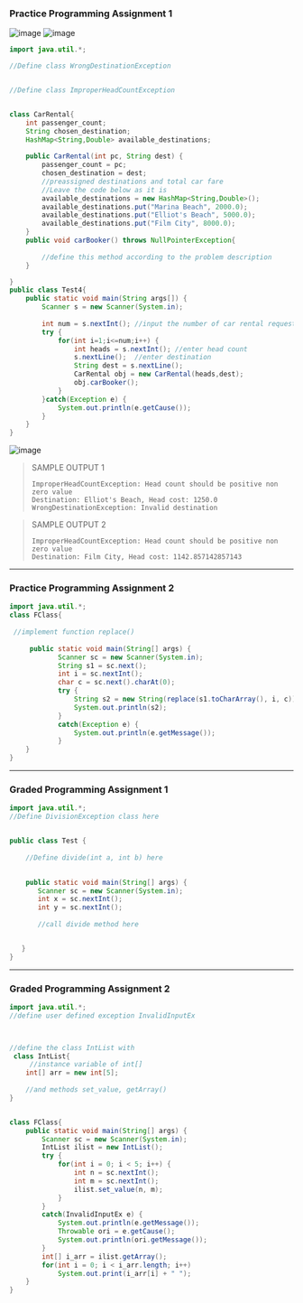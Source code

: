 ### Practice Programming Assignment 1
![image](https://user-images.githubusercontent.com/82328858/179658307-91410d19-7262-485f-abae-fc4e6a7b00bc.png)
![image](https://user-images.githubusercontent.com/82328858/179658328-56363c16-a43a-4cde-81a4-2d9efc5b7455.png)



```java
import java.util.*;

//Define class WrongDestinationException


//Define class ImproperHeadCountException


class CarRental{
    int passenger_count;
    String chosen_destination;
    HashMap<String,Double> available_destinations;  
	
    public CarRental(int pc, String dest) {
        passenger_count = pc;
        chosen_destination = dest;
        //preassigned destinations and total car fare
        //Leave the code below as it is
        available_destinations = new HashMap<String,Double>();
        available_destinations.put("Marina Beach", 2000.0);
        available_destinations.put("Elliot's Beach", 5000.0);
        available_destinations.put("Film City", 8000.0);
    }
    public void carBooker() throws NullPointerException{
        
        //define this method according to the problem description
    }

}
public class Test4{
    public static void main(String args[]) {
        Scanner s = new Scanner(System.in);
        
        int num = s.nextInt(); //input the number of car rental requests
        try {
            for(int i=1;i<=num;i++) {
                int heads = s.nextInt(); //enter head count
                s.nextLine();  //enter destination
                String dest = s.nextLine();     
                CarRental obj = new CarRental(heads,dest);
                obj.carBooker();
            }
        }catch(Exception e) {
            System.out.println(e.getCause());
        }
    }
}
```


![image](https://user-images.githubusercontent.com/82328858/179658429-185cc35a-86eb-4692-bc8d-e577e30eeed1.png)


>SAMPLE OUTPUT 1
>```
>ImproperHeadCountException: Head count should be positive non zero value
>Destination: Elliot's Beach, Head cost: 1250.0
>WrongDestinationException: Invalid destination
>```

>SAMPLE OUTPUT 2
>```
>ImproperHeadCountException: Head count should be positive non zero value
>Destination: Film City, Head cost: 1142.857142857143
>```

---------------------------------------------------------------------------------------------------------------------------------


### Practice Programming Assignment 2
```java
import java.util.*;
class FClass{
   
 //implement function replace()
 
	 public static void main(String[] args) {
			Scanner sc = new Scanner(System.in);
			String s1 = sc.next();
			int i = sc.nextInt();
			char c = sc.next().charAt(0);
			try {
				String s2 = new String(replace(s1.toCharArray(), i, c));
				System.out.println(s2);
			} 
			catch(Exception e) {
				System.out.println(e.getMessage());
			}
	}
}
```

---------------------------------------------------------------------------------------------------------------------------------


### Graded Programming Assignment 1
```java
import java.util.*;
//Define DivisionException class here


public class Test {
 
    //Define divide(int a, int b) here
    

    public static void main(String[] args) {
       Scanner sc = new Scanner(System.in);
       int x = sc.nextInt();
       int y = sc.nextInt();
       
       //call divide method here


   }
} 
```

---------------------------------------------------------------------------------------------------------------------------------

### Graded Programming Assignment 2
```java
import java.util.*;
//define user defined exception InvalidInputEx



//define the class IntList with 
 class IntList{
     //instance variable of int[]
    int[] arr = new int[5];
    
    //and methods set_value, getArray()
}


class FClass{
    public static void main(String[] args) {
        Scanner sc = new Scanner(System.in);
        IntList ilist = new IntList();
        try {
            for(int i = 0; i < 5; i++) {			
                int n = sc.nextInt();
                int m = sc.nextInt();
                ilist.set_value(n, m);
            }
        }
        catch(InvalidInputEx e) {
            System.out.println(e.getMessage());
            Throwable ori = e.getCause();
            System.out.println(ori.getMessage());
        }	
        int[] i_arr = ilist.getArray();
        for(int i = 0; i < i_arr.length; i++)
            System.out.print(i_arr[i] + " ");
    }
}
```
